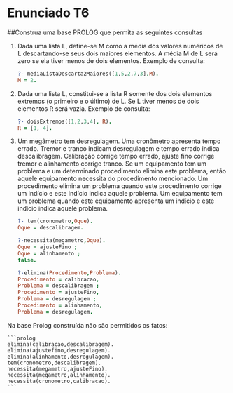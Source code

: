 Enunciado T6
=================
##Construa uma base PROLOG que permita as seguintes consultas

1. Dada uma lista L, define-se M como a média dos valores numéricos de L
   descartando-se seus dois maiores elementos. A média M de L será zero se ela
   tiver menos de dois elementos. Exemplo de consulta:

   ```prolog
   ?- mediaListaDescarta2Maiores([1,5,2,7,3],M).
   M = 2.
   ```
2. Dada uma lista L, constitui-se a lista R somente dos dois elementos extremos
   (o primeiro e o último) de L. Se L tiver menos de dois elementos R será
   vazia.  Exemplo de consulta:

	```prolog
   ?- doisExtremos([1,2,3,4], R).
   R = [1, 4].
	```
3. Um megâmetro tem desregulagem. Uma cronômetro apresenta tempo errado. Tremor
   e tranco indicam desregulagem e tempo errado indica descalibragem. Calibração
   corrige tempo errado, ajuste fino corrige tremor e alinhamento corrige
   tranco. Se um equipamento tem um problema e um determinado procedimento
   elimina este problema, então aquele equipamento necessita do procedimento
   mencionado. Um procedimento elimina um problema quando este procedimento
   corrige um indício e este indício indica aquele problema. Um equipamento tem
   um problema quando este equipamento apresenta um indício e este indício
   indica aquele problema.

   ```prolog
   ?- tem(cronometro,Oque).
   Oque = descalibragem.

   ?-necessita(megametro,Oque).
   Oque = ajusteFino ;
   Oque = alinhamento ;
   false.

   ?-elimina(Procedimento,Problema).
   Procedimento = calibracao,
   Problema = descalibragem ;
   Procedimento = ajusteFino,
   Problema = desregulagem ;
   Procedimento = alinhamento,
   Problema = desregulagem.
   ```
Na base Prolog construída não são permitidos os fatos:

	```prolog
	elimina(calibracao,descalibragem).
	elimina(ajustefino,desregulagem).
	elimina(alinhamento,desregulagem).
	tem(cronometro,descalibragem).
	necessita(megametro,ajusteFino).
	necessita(megametro,alinhamento).
	necessita(cronometro,calibracao).
	```
